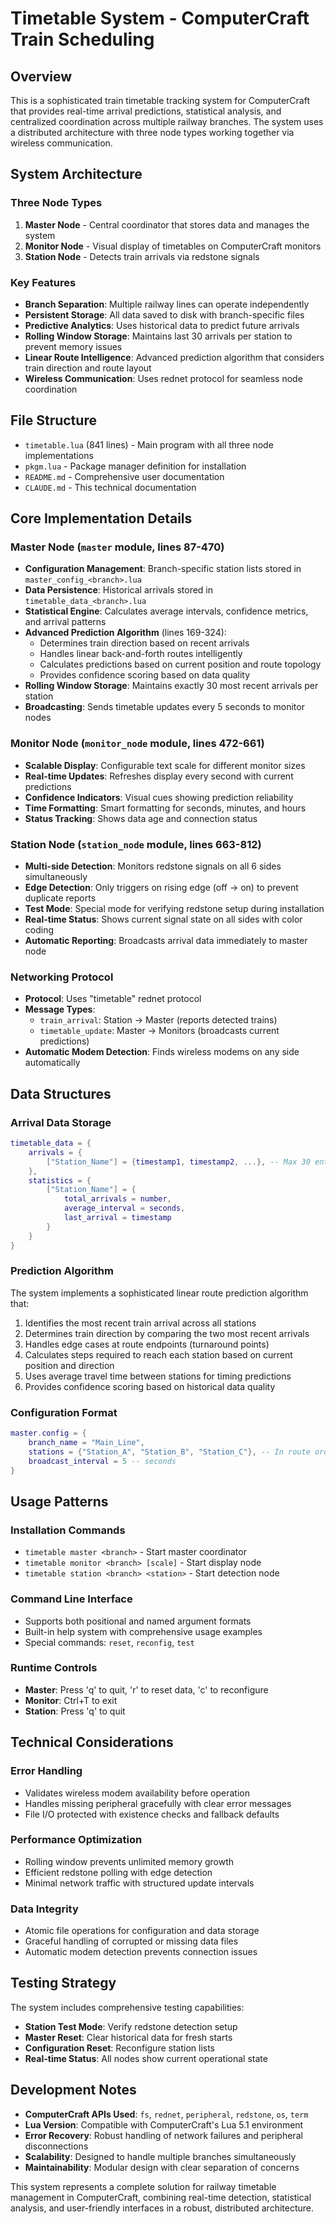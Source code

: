 # Timetable System - ComputerCraft Train Scheduling

## Overview
This is a sophisticated train timetable tracking system for ComputerCraft that provides real-time arrival predictions, statistical analysis, and centralized coordination across multiple railway branches. The system uses a distributed architecture with three node types working together via wireless communication.

## System Architecture

### Three Node Types
1. **Master Node** - Central coordinator that stores data and manages the system
2. **Monitor Node** - Visual display of timetables on ComputerCraft monitors
3. **Station Node** - Detects train arrivals via redstone signals

### Key Features
- **Branch Separation**: Multiple railway lines can operate independently
- **Persistent Storage**: All data saved to disk with branch-specific files
- **Predictive Analytics**: Uses historical data to predict future arrivals
- **Rolling Window Storage**: Maintains last 30 arrivals per station to prevent memory issues
- **Linear Route Intelligence**: Advanced prediction algorithm that considers train direction and route layout
- **Wireless Communication**: Uses rednet protocol for seamless node coordination

## File Structure
- `timetable.lua` (841 lines) - Main program with all three node implementations
- `pkgm.lua` - Package manager definition for installation
- `README.md` - Comprehensive user documentation
- `CLAUDE.md` - This technical documentation

## Core Implementation Details

### Master Node (`master` module, lines 87-470)
- **Configuration Management**: Branch-specific station lists stored in `master_config_<branch>.lua`
- **Data Persistence**: Historical arrivals stored in `timetable_data_<branch>.lua`
- **Statistical Engine**: Calculates average intervals, confidence metrics, and arrival patterns
- **Advanced Prediction Algorithm** (lines 169-324):
  - Determines train direction based on recent arrivals
  - Handles linear back-and-forth routes intelligently
  - Calculates predictions based on current position and route topology
  - Provides confidence scoring based on data quality
- **Rolling Window Storage**: Maintains exactly 30 most recent arrivals per station
- **Broadcasting**: Sends timetable updates every 5 seconds to monitor nodes

### Monitor Node (`monitor_node` module, lines 472-661)
- **Scalable Display**: Configurable text scale for different monitor sizes
- **Real-time Updates**: Refreshes display every second with current predictions
- **Confidence Indicators**: Visual cues showing prediction reliability
- **Time Formatting**: Smart formatting for seconds, minutes, and hours
- **Status Tracking**: Shows data age and connection status

### Station Node (`station_node` module, lines 663-812)
- **Multi-side Detection**: Monitors redstone signals on all 6 sides simultaneously
- **Edge Detection**: Only triggers on rising edge (off → on) to prevent duplicate reports
- **Test Mode**: Special mode for verifying redstone setup during installation
- **Real-time Status**: Shows current signal state on all sides with color coding
- **Automatic Reporting**: Broadcasts arrival data immediately to master node

### Networking Protocol
- **Protocol**: Uses "timetable" rednet protocol
- **Message Types**:
  - `train_arrival`: Station → Master (reports detected trains)
  - `timetable_update`: Master → Monitors (broadcasts current predictions)
- **Automatic Modem Detection**: Finds wireless modems on any side automatically

## Data Structures

### Arrival Data Storage
```lua
timetable_data = {
    arrivals = {
        ["Station_Name"] = {timestamp1, timestamp2, ...}, -- Max 30 entries
    },
    statistics = {
        ["Station_Name"] = {
            total_arrivals = number,
            average_interval = seconds,
            last_arrival = timestamp
        }
    }
}
```

### Prediction Algorithm
The system implements a sophisticated linear route prediction algorithm that:
1. Identifies the most recent train arrival across all stations
2. Determines train direction by comparing the two most recent arrivals
3. Handles edge cases at route endpoints (turnaround points)
4. Calculates steps required to reach each station based on current position and direction
5. Uses average travel time between stations for timing predictions
6. Provides confidence scoring based on historical data quality

### Configuration Format
```lua
master.config = {
    branch_name = "Main_Line",
    stations = {"Station_A", "Station_B", "Station_C"}, -- In route order
    broadcast_interval = 5 -- seconds
}
```

## Usage Patterns

### Installation Commands
- `timetable master <branch>` - Start master coordinator
- `timetable monitor <branch> [scale]` - Start display node
- `timetable station <branch> <station>` - Start detection node

### Command Line Interface
- Supports both positional and named argument formats
- Built-in help system with comprehensive usage examples
- Special commands: `reset`, `reconfig`, `test`

### Runtime Controls
- **Master**: Press 'q' to quit, 'r' to reset data, 'c' to reconfigure
- **Monitor**: Ctrl+T to exit
- **Station**: Press 'q' to quit

## Technical Considerations

### Error Handling
- Validates wireless modem availability before operation
- Handles missing peripheral gracefully with clear error messages
- File I/O protected with existence checks and fallback defaults

### Performance Optimization
- Rolling window prevents unlimited memory growth
- Efficient redstone polling with edge detection
- Minimal network traffic with structured update intervals

### Data Integrity
- Atomic file operations for configuration and data storage
- Graceful handling of corrupted or missing data files
- Automatic modem detection prevents connection issues

## Testing Strategy
The system includes comprehensive testing capabilities:
- **Station Test Mode**: Verify redstone detection setup
- **Master Reset**: Clear historical data for fresh starts
- **Configuration Reset**: Reconfigure station lists
- **Real-time Status**: All nodes show current operational state

## Development Notes
- **ComputerCraft APIs Used**: `fs`, `rednet`, `peripheral`, `redstone`, `os`, `term`
- **Lua Version**: Compatible with ComputerCraft's Lua 5.1 environment
- **Error Recovery**: Robust handling of network failures and peripheral disconnections
- **Scalability**: Designed to handle multiple branches simultaneously
- **Maintainability**: Modular design with clear separation of concerns

This system represents a complete solution for railway timetable management in ComputerCraft, combining real-time detection, statistical analysis, and user-friendly interfaces in a robust, distributed architecture.